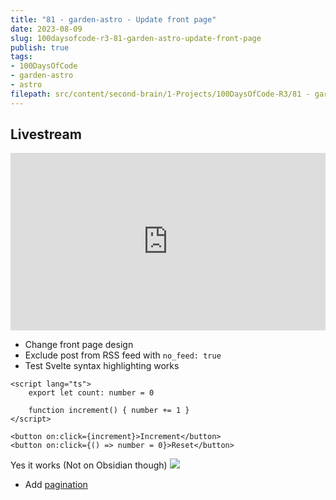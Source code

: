 ```yaml
---
title: "81 - garden-astro - Update front page"
date: 2023-08-09
slug: 100daysofcode-r3-81-garden-astro-update-front-page
publish: true
tags:
- 100DaysOfCode
- garden-astro
- astro
filepath: src/content/second-brain/1-Projects/100DaysOfCode-R3/81 - garden-astro - Update front page.md
---
```


## Livestream

<iframe width="100%" style="aspect-ratio: 16 / 9;" src="https://www.youtube.com/embed/-_Mz6CHRyIw" title="YouTube video player" frameborder="0" allow="accelerometer; autoplay; clipboard-write; encrypted-media; gyroscope; picture-in-picture; web-share" allowfullscreen></iframe>

* Change front page design
* Exclude post from RSS feed with `no_feed: true`
* Test Svelte syntax highlighting works

```svelte
<script lang="ts">
    export let count: number = 0

    function increment() { number += 1 }
</script>

<button on:click={increment}>Increment</button>
<button on:click={() => number = 0}>Reset</button>
```

Yes it works (Not on Obsidian though) ![](1-Projects/100DaysOfCode-R3/attachments/81%20-%20garden-astro%20-%20Update%20front%20page.png)

* Add [pagination](https://docs.astro.build/en/core-concepts/routing/#pagination)
